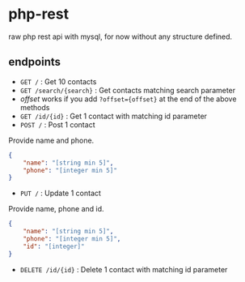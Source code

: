 # php-rest
raw php rest api with mysql, for now without any structure defined.
## endpoints

 - `GET /` : Get 10 contacts
 - `GET /search/{search}` : Get contacts matching search parameter
 - *offset* works if you add `?offset={offset}` at the end of the above methods
 - `GET /id/{id}` : Get 1 contact with matching id parameter
 - `POST /` : Post 1 contact

 Provide name and phone.

```json
{
    "name": "[string min 5]",
    "phone": "[integer min 5]"
}
```
 - `PUT /` : Update 1 contact

 Provide name, phone and id.

```json
{
    "name": "[string min 5]",
    "phone": "[integer min 5]",
    "id": "[integer]"
}
```
 - `DELETE /id/{id}` : Delete 1 contact with matching id parameter
